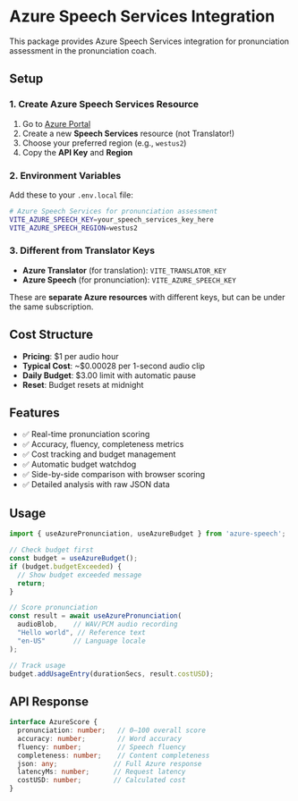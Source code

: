 # Azure Speech Services Integration

This package provides Azure Speech Services integration for pronunciation assessment in the pronunciation coach.

## Setup

### 1. Create Azure Speech Services Resource

1. Go to [Azure Portal](https://portal.azure.com)
2. Create a new **Speech Services** resource (not Translator!)
3. Choose your preferred region (e.g., `westus2`)
4. Copy the **API Key** and **Region**

### 2. Environment Variables

Add these to your `.env.local` file:

```bash
# Azure Speech Services for pronunciation assessment
VITE_AZURE_SPEECH_KEY=your_speech_services_key_here
VITE_AZURE_SPEECH_REGION=westus2
```

### 3. Different from Translator Keys

- **Azure Translator** (for translation): `VITE_TRANSLATOR_KEY`
- **Azure Speech** (for pronunciation): `VITE_AZURE_SPEECH_KEY`

These are **separate Azure resources** with different keys, but can be under the same subscription.

## Cost Structure

- **Pricing**: $1 per audio hour
- **Typical Cost**: ~$0.00028 per 1-second audio clip
- **Daily Budget**: $3.00 limit with automatic pause
- **Reset**: Budget resets at midnight

## Features

- ✅ Real-time pronunciation scoring
- ✅ Accuracy, fluency, completeness metrics
- ✅ Cost tracking and budget management
- ✅ Automatic budget watchdog
- ✅ Side-by-side comparison with browser scoring
- ✅ Detailed analysis with raw JSON data

## Usage

```typescript
import { useAzurePronunciation, useAzureBudget } from 'azure-speech';

// Check budget first
const budget = useAzureBudget();
if (budget.budgetExceeded) {
  // Show budget exceeded message
  return;
}

// Score pronunciation
const result = await useAzurePronunciation(
  audioBlob,    // WAV/PCM audio recording
  "Hello world", // Reference text
  "en-US"       // Language locale
);

// Track usage
budget.addUsageEntry(durationSecs, result.costUSD);
```

## API Response

```typescript
interface AzureScore {
  pronunciation: number;   // 0–100 overall score
  accuracy: number;        // Word accuracy
  fluency: number;         // Speech fluency  
  completeness: number;    // Content completeness
  json: any;              // Full Azure response
  latencyMs: number;      // Request latency
  costUSD: number;        // Calculated cost
}
```